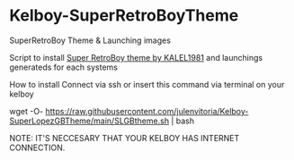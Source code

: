 # Kelboy-SuperRetroBoyTheme
SuperRetroBoy Theme &amp; Launching images

Script to install [Super RetroBoy theme by KALEL1981](https://github.com/KALEL1981/es-theme-Super-Retroboy) and launchings generateds for each systems 

How to install 
Connect via ssh or insert this command via terminal on your kelboy 

wget -O- https://raw.githubusercontent.com/julenvitoria/Kelboy-SuperLopezGBTheme/main/SLGBtheme.sh | bash 


NOTE: IT'S NECCESARY THAT YOUR KELBOY HAS INTERNET CONNECTION.